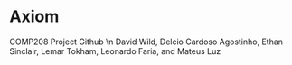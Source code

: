 # Axiom

COMP208 Project Github \n
David Wild, Delcio Cardoso Agostinho, Ethan Sinclair,  Lemar Tokham, Leonardo Faria, and Mateus Luz
